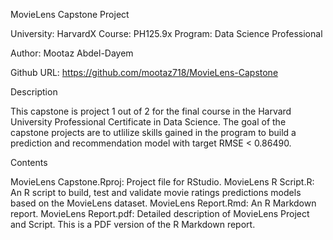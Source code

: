 MovieLens Capstone Project

University: HarvardX
Course: PH125.9x
Program: Data Science Professional

Author: Mootaz Abdel-Dayem

Github URL: https://github.com/mootaz718/MovieLens-Capstone


Description

This capstone is project 1 out of 2 for the final course in the Harvard University Professional Certificate in Data Science. The goal of the capstone projects are to utlilize skills gained in the program to build a prediction and recommendation model with target RMSE < 0.86490.

Contents

MovieLens Capstone.Rproj: Project file for RStudio.
MovieLens R Script.R: An R script to build, test and validate movie ratings predictions models based on the MovieLens dataset.
MovieLens Report.Rmd: An R Markdown report.
MovieLens Report.pdf: Detailed description of MovieLens Project and Script. This is a PDF version of the R Markdown report.
